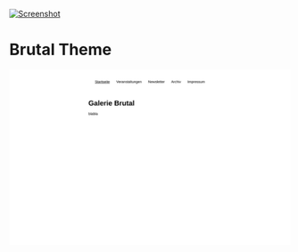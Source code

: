 [![Screenshot](https://github.com/YertleTurtleGit/wordpress-brutal-theme/actions/workflows/screenshot.yml/badge.svg)](https://github.com/YertleTurtleGit/wordpress-brutal-theme/actions/workflows/screenshot.yml)
# Brutal Theme
![Screenshot](https://github.com/YertleTurtleGit/wordpress-brutal-theme/blob/main/screenshot.png)
